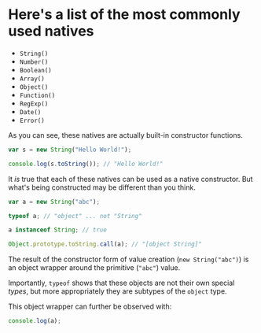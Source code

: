 # Here's a list of the most commonly used natives

- `String()`
- `Number()`
- `Boolean()`
- `Array()`
- `Object()`
- `Function()`
- `RegExp()`
- `Date()`
- `Error()`

As you can see, these natives are actually built-in constructor functions.

```js
var s = new String("Hello World!");

console.log(s.toString()); // "Hello World!"
```

It _is_ true that each of these natives can be used as a native constructor. But what's being constructed may be different than you think.

```js
var a = new String("abc");

typeof a; // "object" ... not "String"

a instanceof String; // true

Object.prototype.toString.call(a); // "[object String]"
```

The result of the constructor form of value creation (`new String("abc")`) is an object wrapper around the primitive (`"abc"`) value.

Importantly, `typeof` shows that these objects are not their own special _types_, but more appropriately they are subtypes of the `object` type.

This object wrapper can further be observed with:

```js
console.log(a);
```
